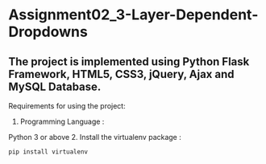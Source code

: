 # Assignment02_3-Layer-Dependent-Dropdowns
## The project is implemented using Python Flask Framework, HTML5, CSS3, jQuery, Ajax and MySQL Database.

Requirements for using the project:

1. Programming Language :

Python 3 or above
2. Install the virtualenv package :

` pip install virtualenv `
